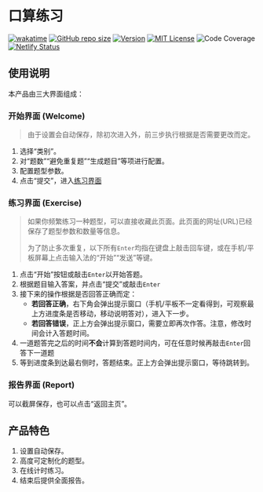 # 口算练习

[![wakatime](https://wakatime.com/badge/user/b039f61c-2701-482d-9f84-542f07630e52/project/263532e1-5ee6-47c8-88d2-be5ba984adfc.svg)](https://wakatime.com/badge/user/b039f61c-2701-482d-9f84-542f07630e52/project/263532e1-5ee6-47c8-88d2-be5ba984adfc)
[![GitHub repo size](https://img.shields.io/github/languages/code-size/cup113/Oral-Calculation)](https://github.com/cup113/Oral-Calculation)
[![Version](https://img.shields.io/github/package-json/v/cup113/Oral-Calculation)](https://github.com/cup113/Oral-Calculation)
[![MIT License](https://img.shields.io/github/license/cup113/Oral-Calculation)](https://github.com/cup113/Oral-Calculation)
![Code Coverage](https://img.shields.io/badge/coverage-82%25-yellowgreen)
[![Netlify Status](https://api.netlify.com/api/v1/badges/7c1fcffe-fbe5-42a6-a8ac-bbd05641bc58/deploy-status)](https://app.netlify.com/sites/oral-calculation/deploys)

## 使用说明

本产品由三大界面组成：

### 开始界面 (Welcome)

> 由于设置会自动保存，除初次进入外，前三步执行根据是否需要更改而定。

1. 选择“类别”。
2. 对“题数”“避免重复题”“生成题目”等项进行配置。
3. 配置题型参数。
4. 点击“提交”，进入[练习界面](#练习界面-exercise)

### 练习界面 (Exercise)

> 如果你频繁练习一种题型，可以直接收藏此页面。此页面的网址(URL)已经保存了题型参数和数量等信息。
>
> 为了防止多次重复，以下所有`Enter`均指在键盘上敲击回车键，或在手机/平板屏幕上点击输入法的“开始”“发送”等键。

1. 点击“开始”按钮或敲击`Enter`以开始答题。
2. 根据题目输入答案，并点击“提交”或敲击`Enter`
3. 接下来的操作根据是否回答正确而定：
   - **若回答正确**，右下角会弹出提示窗口（手机/平板不一定看得到，可观察最上方进度条是否移动，移动说明答对），进入下一步。
   - **若回答错误**，正上方会弹出提示窗口，需要立即再次作答。注意，修改时间会计入答题时间。
4. 一道题答完之后的时间**不会**计算到答题时间内，可在任意时候再敲击`Enter`回答下一道题
5. 等到进度条到达最右侧时，答题结束。正上方会弹出提示窗口，等待跳转到[]()。

### 报告界面 (Report)

可以截屏保存，也可以点击“返回主页”。

## 产品特色

1. 设置自动保存。
2. 高度可定制化的题型。
3. 在线计时练习。
4. 结束后提供全面报告。
